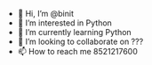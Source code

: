 - 👋 Hi, I’m @binit
- 👀 I’m interested in Python
- 🌱 I’m currently learning Python
- 💞️ I’m looking to collaborate on ???
- 📫 How to reach me 8521217600

<!---
binitr1/binitr1 is a ✨ special ✨ repository because its `README.md` (this file) appears on your GitHub profile.
You can click the Preview link to take a look at your changes.
--->
